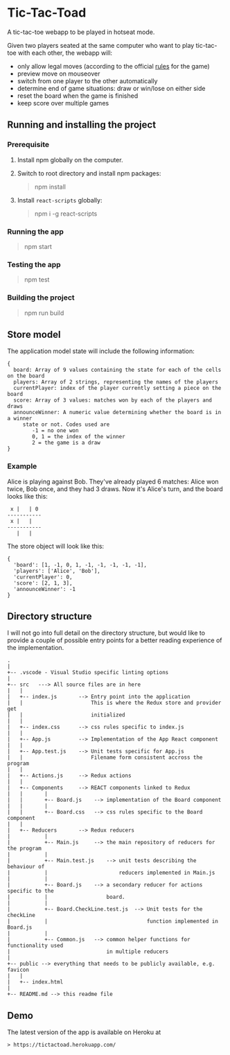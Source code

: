 # Tic-Tac-Toad

A tic-tac-toe webapp to be played in hotseat mode. 

Given two players seated at the same computer who want to play tic-tac-toe
with each other, the webapp will: 
- only allow legal moves (according to the official [rules](https://en.wikipedia.org/wiki/Tic-tac-toe#Rules) for the game)
- preview move on mouseover
- switch from one player to the other automatically
- determine end of game situations: draw or win/lose on either side
- reset the board when the game is finished
- keep score over multiple games

## Running and installing the project

### Prerequisite

1. Install npm globally on the computer. 

2. Switch to root directory and install npm packages:

    > npm install

3. Install `react-scripts` globally:

    > npm i -g react-scripts


### Running the app

   > npm start

### Testing the app

   > npm test

### Building the project

   > npm run build

## Store model

The application model state will include the following information:

```
{
  board: Array of 9 values containing the state for each of the cells on the board
  players: Array of 2 strings, representing the names of the players
  currentPlayer: index of the player currently setting a piece on the board
  score: Array of 3 values: matches won by each of the players and draws
  announceWinner: A numeric value determining whether the board is in a winner
     state or not. Codes used are
        -1 = no one won
        0, 1 = the index of the winner
        2 = the game is a draw
}
```
### Example

Alice is playing against Bob. They've already played 6 matches: 
Alice won twice, Bob once, and they had 3 draws. Now it's Alice's turn, and the 
board looks like this:

```
 x |   | 0
-----------
 x |   | 
-----------
   |   |  
```

The store object will look like this:

```
{
  'board': [1, -1, 0, 1, -1, -1, -1, -1, -1],
  'players': ['Alice', 'Bob'], 
  'currentPlayer': 0,
  'score': [2, 1, 3],
  'announceWinner': -1
}
```

## Directory structure

I will not go into full detail on the directory structure, but would like to provide 
a couple of possible entry points for a better reading experience of the 
implementation. 

```
.
|
+-- .vscode - Visual Studio specific linting options
|
+-- src   ---> All source files are in here
|   |
|   +-- index.js       --> Entry point into the application
|   |                      This is where the Redux store and provider get 
|   |                      initialized
|   |
|   +-- index.css      --> css rules specific to index.js
|   |
|   +-- App.js         --> Implementation of the App React component
|   |
|   +-- App.test.js    --> Unit tests specific for App.js
|   |                      Filename form consistent accross the program
|   |                           
|   +-- Actions.js     --> Redux actions
|   |
|   +-- Components     --> REACT components linked to Redux
|   |       |
|   |       +-- Board.js    --> implementation of the Board component
|   |       |
|   |       +-- Board.css   --> css rules specific to the Board component
|   |
|   +-- Reducers       --> Redux reducers 
|           |
|           +-- Main.js     --> the main repository of reducers for the program
|           |
|           +-- Main.test.js    --> unit tests describing the behaviour of 
|           |                       reducers implemented in Main.js
|           |
|           +-- Board.js    --> a secondary reducer for actions specific to the 
|           |                   board.
|           |
|           +-- Board.CheckLine.test.js  --> Unit tests for the checkLine 
|           |                                function implemented in Board.js
|           |
|           +-- Common.js   --> common helper functions for functionality used
|                               in multiple reducers
|
+-- public --> everything that needs to be publicly available, e.g. favicon
|   |
|   +-- index.html
|
+-- README.md --> this readme file
```

## Demo

The latest version of the app is available on Heroku at

    > https://tictactoad.herokuapp.com/